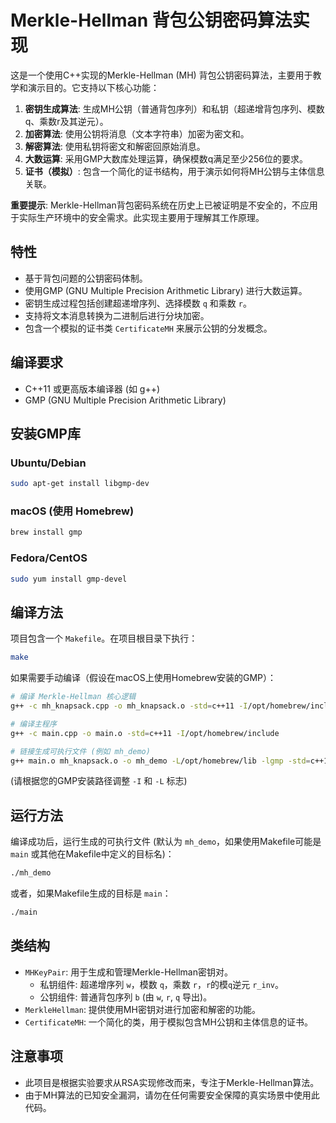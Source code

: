 # Merkle-Hellman 背包公钥密码算法实现

这是一个使用C++实现的Merkle-Hellman (MH) 背包公钥密码算法，主要用于教学和演示目的。它支持以下核心功能：

1.  **密钥生成算法**: 生成MH公钥（普通背包序列）和私钥（超递增背包序列、模数q、乘数r及其逆元）。
2.  **加密算法**: 使用公钥将消息（文本字符串）加密为密文和。
3.  **解密算法**: 使用私钥将密文和解密回原始消息。
4.  **大数运算**: 采用GMP大数库处理运算，确保模数q满足至少256位的要求。
5.  **证书（模拟）**: 包含一个简化的证书结构，用于演示如何将MH公钥与主体信息关联。

**重要提示**: Merkle-Hellman背包密码系统在历史上已被证明是不安全的，不应用于实际生产环境中的安全需求。此实现主要用于理解其工作原理。

## 特性

-   基于背包问题的公钥密码体制。
-   使用GMP (GNU Multiple Precision Arithmetic Library) 进行大数运算。
-   密钥生成过程包括创建超递增序列、选择模数 `q` 和乘数 `r`。
-   支持将文本消息转换为二进制后进行分块加密。
-   包含一个模拟的证书类 `CertificateMH` 来展示公钥的分发概念。

## 编译要求

-   C++11 或更高版本编译器 (如 g++)
-   GMP (GNU Multiple Precision Arithmetic Library)

## 安装GMP库

### Ubuntu/Debian
```bash
sudo apt-get install libgmp-dev
```

### macOS (使用 Homebrew)
```bash
brew install gmp
```

### Fedora/CentOS
```bash
sudo yum install gmp-devel
```

## 编译方法

项目包含一个 `Makefile`。在项目根目录下执行：

```bash
make
```

如果需要手动编译（假设在macOS上使用Homebrew安装的GMP）：
```bash
# 编译 Merkle-Hellman 核心逻辑
g++ -c mh_knapsack.cpp -o mh_knapsack.o -std=c++11 -I/opt/homebrew/include

# 编译主程序
g++ -c main.cpp -o main.o -std=c++11 -I/opt/homebrew/include

# 链接生成可执行文件 (例如 mh_demo)
g++ main.o mh_knapsack.o -o mh_demo -L/opt/homebrew/lib -lgmp -std=c++11
```
(请根据您的GMP安装路径调整 `-I` 和 `-L` 标志)

## 运行方法

编译成功后，运行生成的可执行文件 (默认为 `mh_demo`，如果使用Makefile可能是 `main` 或其他在Makefile中定义的目标名)：

```bash
./mh_demo
```
或者，如果Makefile生成的目标是 `main`：
```bash
./main
```

## 类结构

-   `MHKeyPair`: 用于生成和管理Merkle-Hellman密钥对。
    -   私钥组件: 超递增序列 `w`，模数 `q`，乘数 `r`，`r`的模`q`逆元 `r_inv`。
    -   公钥组件: 普通背包序列 `b` (由 `w`, `r`, `q` 导出)。
-   `MerkleHellman`: 提供使用MH密钥对进行加密和解密的功能。
-   `CertificateMH`: 一个简化的类，用于模拟包含MH公钥和主体信息的证书。

## 注意事项

-   此项目是根据实验要求从RSA实现修改而来，专注于Merkle-Hellman算法。
-   由于MH算法的已知安全漏洞，请勿在任何需要安全保障的真实场景中使用此代码。 